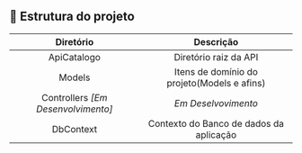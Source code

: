 ## :open_file_folder: Estrutura do projeto

|Diretório|Descrição|
|:---:|:---:|
|ApiCatalogo| Diretório raiz da API|
|Models|Itens de domínio do projeto(Models e afins)|
|Controllers *[Em Desenvolvimento]*|*Em Deselvovimento*|
|DbContext|Contexto do Banco de dados da aplicação|